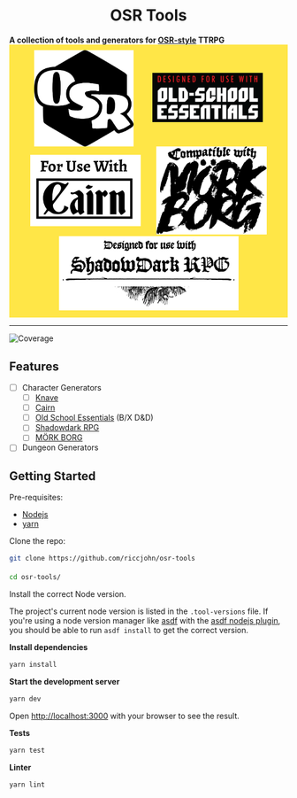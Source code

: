 <div>
  <h1 align="center">OSR Tools</h1>
  <strong>
    A collection of tools and generators for <a href="https://en.wikipedia.org/wiki/Old_School_Renaissance">OSR-style</a> TTRPG
  </strong>

  <div
    style="display: flex; flex-wrap: wrap;justify-content: space-evenly; align-items: center; background-color: #ffe647; padding: 10px 10px;"
  >
    <img
        style="width: 180px; background: transparent"
        alt="OSR logo"
        src="docs/images/osr-logo.png"
    />
    <a href="https://necroticgnome.com/">
      <img
        style="width: 200px"
        alt="Designed for use with Old-School Essentials"
        src="docs/images/use-with-OSE.png"
      />
    </a>
      <a href="https://cairnrpg.com/">
      <img
        style="width: 200px"
        alt="For use with Cairn"
        src="docs/images/use-with-Cairn.jpg"
      />
    </a>
      <a href="https://morkborg.com/">
      <img
        style="width: 200px; background: transparent"
        alt="Compatible with Mork Borg"
        src="docs/images/compatible-with-Mork-Borg-vert.svg"
      />
    </a>
    <a href="https://www.thearcanelibrary.com/pages/shadowdark">
      <img
        style="width: 325px; background: transparent"
        alt="Designed for use with Shadowdark RPG"
        src="docs/images/Third_Party_Shadowdark_Logo_Black.png"
      />
    </a>
  </div>
</div>

<hr />

![Coverage](https://github.com/riccjohn/osr-tools/actions/workflows/ci.yml/badge.svg)

## Features

- [ ] Character Generators
  - [ ] [Knave](https://www.drivethrurpg.com/product/250888/Knave)
  - [ ] [Cairn](https://cairnrpg.com/)
  - [ ] [Old School Essentials](https://necroticgnome.com/) (B/X D&D)
  - [ ] [Shadowdark RPG](https://www.thearcanelibrary.com/pages/shadowdark)
  - [ ] [MÖRK BORG](https://morkborg.com/)
- [ ] Dungeon Generators

## Getting Started

Pre-requisites:

- [Nodejs](https://nodejs.org/en/)
- [yarn](https://yarnpkg.com/)

Clone the repo:

```zsh
git clone https://github.com/riccjohn/osr-tools

cd osr-tools/
```

Install the correct Node version.

The project's current node version is listed in the `.tool-versions` file. If you're using a node version manager like [asdf](https://asdf-vm.com/) with the [asdf nodejs plugin](https://github.com/asdf-vm/asdf-nodejs), you should be able to run `asdf install` to get the correct version.

**Install dependencies**

```zsh
yarn install
```

**Start the development server**

```zsh
yarn dev
```

Open [http://localhost:3000](http://localhost:3000) with your browser to see the result.

**Tests**

```zsh
yarn test
```

**Linter**

```zsh
yarn lint
```
